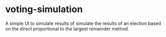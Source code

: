 # voting-simulation
A simple UI to simulate results of  simulate the results of an election based on the direct proportional to the largest remainder method.
